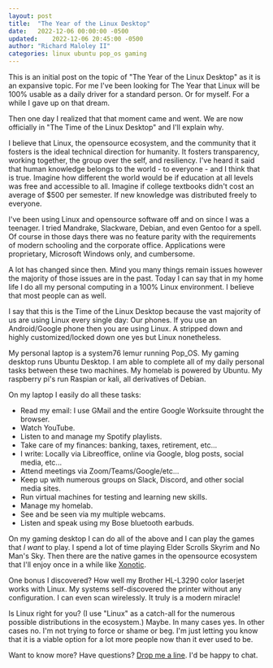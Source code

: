 ```yaml
---
layout: post
title:  "The Year of the Linux Desktop"
date:   2022-12-06 00:00:00 -0500
updated:	2022-12-06 20:45:00 -0500
author:	"Richard Maloley II"
categories:	linux ubuntu pop_os gaming
---
```


This is an initial post on the topic of "The Year of the Linux Desktop" as it is an expansive topic. For me I've been looking for The Year that Linux will be 100% usable as a daily driver for a standard person. Or for myself. For a while I gave up on that dream.

Then one day I realized that that moment came and went. We are now officially in "The Time of the Linux Desktop" and I'll explain why.

I believe that Linux, the opensource ecosystem, and the community that it fosters is the ideal technical direction for humanity. It fosters transparency, working together, the group over the self, and resiliency. I've heard it said that human knowledge belongs to the world - to everyone - and I think that is true. Imagine how different the world would be if education at all levels was free and accessible to all. Imagine if college textbooks didn't cost an average of $500 per semester. If new knowledge was distributed freely to everyone.

I've been using Linux and opensource software off and on since I was a teenager. I tried Mandrake, Slackware, Debian, and even Gentoo for a spell. Of course in those days there was no feature parity with the requirements of modern schooling and the corporate office. Applications were proprietary, Microsoft Windows only, and cumbersome.

A lot has changed since then. Mind you many things remain issues however the majority of those issues are in the past. Today I can say that in my home life I do all my personal computing in a 100% Linux environment. I believe that most people can as well.

I say that this is the Time of the Linux Desktop because the vast majority of us are using Linux every single day: Our phones. If you use an Android/Google phone then you are using Linux. A stripped down and highly customized/locked down one yes but Linux nonetheless.

My personal laptop is a system76 lemur running Pop_OS. My gaming desktop runs Ubuntu Desktop. I am able to complete all of my daily personal tasks between these two machines. My homelab is powered by Ubuntu. My raspberry pi's run Raspian or kali, all derivatives of Debian.

On my laptop I easily do all these tasks:

- Read my email: I use GMail and the entire Google Worksuite throught the browser.
- Watch YouTube.
- Listen to and manage my Spotify playlists.
- Take care of my finances: banking, taxes, retirement, etc...
- I write: Locally via Libreoffice, online via Google, blog posts, social media, etc...
- Attend meetings via Zoom/Teams/Google/etc...
- Keep up with numerous groups on Slack, Discord, and other social media sites.
- Run virtual machines for testing and learning new skills.
- Manage my homelab.
- See and be seen via my multiple webcams.
- Listen and speak using my Bose bluetooth earbuds.

On my gaming desktop I can do all of the above and I can play the games that *I want* to play. I spend a lot of time playing Elder Scrolls Skyrim and No Man's Sky. Then there are the native games in the opensource ecosystem that I'll enjoy once in a while like [Xonotic](https://xonotic.org/).

One bonus I discovered? How well my Brother HL-L3290 color laserjet works with Linux. My systems self-discovered the printer without any configuration. I can even scan wirelessly. It truly is a modern miracle!

Is Linux right for you? (I use "Linux" as a catch-all for the numerous possible distributions in the ecosystem.) Maybe. In many cases yes. In other cases no. I'm not trying to force or shame or beg. I'm just letting you know that it is a viable option for a lot more people now than it ever used to be.

Want to know more? Have questions? [Drop me a line](/contact). I'd be happy to chat.

